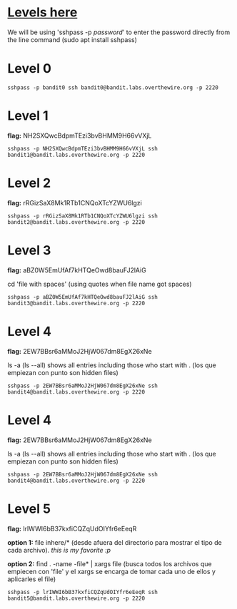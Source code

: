 # [Levels here](https://overthewire.org/wargames/bandit/)

We will be using 'sshpass -p _password_' to enter the password directly from the line command (sudo apt install sshpass)

# Level 0
```shell
sshpass -p bandit0 ssh bandit0@bandit.labs.overthewire.org -p 2220
```

# Level 1
**flag:** NH2SXQwcBdpmTEzi3bvBHMM9H66vVXjL
```shell
sshpass -p NH2SXQwcBdpmTEzi3bvBHMM9H66vVXjL ssh bandit1@bandit.labs.overthewire.org -p 2220
```

# Level 2
**flag:** rRGizSaX8Mk1RTb1CNQoXTcYZWU6lgzi
```shell
sshpass -p rRGizSaX8Mk1RTb1CNQoXTcYZWU6lgzi ssh bandit2@bandit.labs.overthewire.org -p 2220
```

# Level 3
**flag:** aBZ0W5EmUfAf7kHTQeOwd8bauFJ2lAiG

cd 'file with spaces' (using quotes when file name got spaces)
```shell
sshpass -p aBZ0W5EmUfAf7kHTQeOwd8bauFJ2lAiG ssh bandit3@bandit.labs.overthewire.org -p 2220
```

# Level 4
**flag:** 2EW7BBsr6aMMoJ2HjW067dm8EgX26xNe

ls -a (ls --all) shows all entries including those who start with . (los que empiezan con punto son hidden files)
```shell
sshpass -p 2EW7BBsr6aMMoJ2HjW067dm8EgX26xNe ssh bandit4@bandit.labs.overthewire.org -p 2220
```

# Level 4
**flag:** 2EW7BBsr6aMMoJ2HjW067dm8EgX26xNe

ls -a (ls --all) shows all entries including those who start with . (los que empiezan con punto son hidden files)
```shell
sshpass -p 2EW7BBsr6aMMoJ2HjW067dm8EgX26xNe ssh bandit4@bandit.labs.overthewire.org -p 2220
```

# Level 5
**flag:** lrIWWI6bB37kxfiCQZqUdOIYfr6eEeqR

**option 1:** file inhere/* (desde afuera del directorio para mostrar el tipo de cada archivo). _this is my favorite :p_ 

**option 2:** find . -name -file* | xargs file (busca todos los archivos que empiecen con 'file' y el xargs se encarga de tomar cada uno de ellos y aplicarles el file)

```shell
sshpass -p lrIWWI6bB37kxfiCQZqUdOIYfr6eEeqR ssh bandit5@bandit.labs.overthewire.org -p 2220
```

```shell
```
